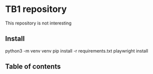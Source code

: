 # TB1 repository
This repository is not interesting

## Install

python3 -m venv venv
pip install -r requirements.txt
playwright install

## Table of contents
